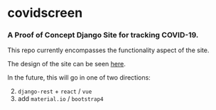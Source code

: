# covidscreen

### A Proof of Concept Django Site for tracking COVID-19.

This repo currently encompasses the functionality aspect of the site.

The design of the site can be seen [here](https://www.figma.com/file/pcjz6xb3Rz6SEE8yCGqp6s/EDD-Project?node-id=22%3A14).

In the future, this will go in one of two directions:

2. `django-rest` + `react` / `vue`
1. add `material.io` / `bootstrap4`
